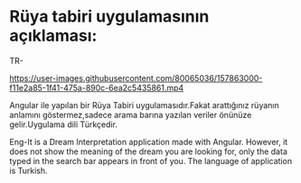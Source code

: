 # Rüya tabiri uygulamasının açıklaması:
TR-

https://user-images.githubusercontent.com/80065036/157863000-f11e2a85-1f41-475a-890c-6ea2c5435861.mp4

Angular ile yapılan bir Rüya Tabiri uygulamasıdır.Fakat arattığınız rüyanın anlamını göstermez,sadece arama barına yazılan veriler önünüze gelir.Uygulama dili Türkçedir.

Eng-It is a Dream Interpretation application made with Angular. However, it does not show the meaning of the dream you are looking for, only the data typed in the search bar appears in front of you. The language of application is Turkish.
